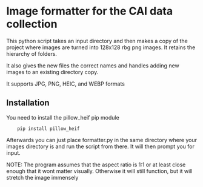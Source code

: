 # Image formatter for the CAI data collection

This python script takes an input directory and then makes a copy of the project where images are turned into 128x128 rbg png images. It retains the hierarchy of folders.

It also gives the new files the correct names and handles adding new images to an existing directory copy. 

It supports JPG, PNG, HEIC, and WEBP formats

## Installation
You need to install the pillow_heif pip module
```
    pip install pillow_heif 
```

Afterwards you can just place formatter.py in the same directory where your images directory is and run the script from there. It will then prompt you for input.

NOTE: The program assumes that the aspect ratio is 1:1 or at least close enough that it wont matter visually. Otherwise it will still function, but it will stretch the image immensely
